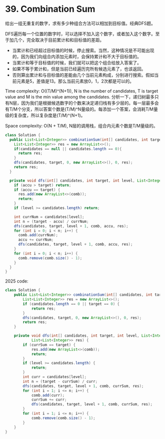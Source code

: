 # 39. Combination Sum

给出一组无重复的数字，求有多少种组合方法可以相加到目标值。经典DFS题。

DFS遍历每一个位置的数字时，可以选择不加入这个数字，或者加入这个数字。至于加几个，完全取决于目前累计和和目标值的差距。
+ 当累计和已经超过目标值的时候，停止搜索。当然，这种情况是不可能出现的，因为我们向组合内添加元素时，会保持累计和不大于目标值的。
+ 当累计和等于目标值的时候，我们就可以把这个组合给放入答案了。
+ 如果不等于累计和，但是当前已经遍历完所有候选元素了，也该返回。
+ 否则算出累计和与目标值的差能由几个当前元素构成，分别进行搜索。假如当前元素是5，差值是13。那么当前元素放0，1，2次都是可以的。

Time complexity: O((T/M)^(N+1)), N is the number of candidates, T is target value and M is the min value among the candidates. 分析一下，递归树最多只有N层，因为我们是根据候选数字的个数来决定递归栈有多少层的。每一层最多会有T/M个分支，所以答案个数是(T/M)^N量级的。每添加一个答案，会消耗T/M量级的复杂度，所以复杂度是(T/M)^(N+1)。

Space complexity: O(N + T/M), N层的调用栈，组合内元素个数是T/M量级的。

```java
class Solution {
  public List<List<Integer>> combinationSum(int[] candidates, int target) {
    List<List<Integer>> res = new ArrayList<>();
    if(candidates == null || candidates.length == 0){
      return res;
    }
    dfs(candidates, target, 0, new ArrayList<>(), 0, res);
    return res;
  }

  private void dfs(int[] candidates, int target, int level, List<Integer> comb, int accu, List<List<Integer>> res) {
    if (accu > target) return;
    if (accu == target) {
      res.add(new ArrayList<>(comb));
      return;
    }
    if (level >= candidates.length) return;

    int currNum = candidates[level];
    int n = (target - accu) / currNum;
    dfs(candidates, target, level + 1, comb, accu, res);
    for (int i = 0; i < n; i++) {
      comb.add(currNum);
      accu += currNum;
      dfs(candidates, target, level + 1, comb, accu, res);
    }
    for (int i = 0; i < n; i++) {
      comb.remove(comb.size() - 1);
    }
  }
}
```

2025 code:

```java
class Solution {
    public List<List<Integer>> combinationSum(int[] candidates, int target) {
        List<List<Integer>> res = new ArrayList<>();
        if (candidates.length == 0 || target == 0) {
            return res;
        }
        dfs(candidates, target, 0, new ArrayList<>(), 0, res);
        return res;
    }

    private void dfs(int[] candidates, int target, int level, List<Integer> comb, int currSum,
            List<List<Integer>> res) {
        if (currSum == target) {
            res.add(new ArrayList<>(comb));
            return;
        }
        if (level >= candidates.length) {
            return;
        }
        int curr = candidates[level];
        int n = (target - currSum) / curr;
        dfs(candidates, target, level + 1, comb, currSum, res);
        for (int i = 1; i <= n; i++) {
            comb.add(curr);
            currSum += curr;
            dfs(candidates, target, level + 1, comb, currSum, res);
        }
        for (int i = 1; i <= n; i++) {
            comb.remove(comb.size() - 1);
        }
    }
}
```